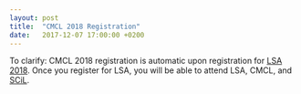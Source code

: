```yaml
---
layout: post
title:  "CMCL 2018 Registration"
date:   2017-12-07 17:00:00 +0200
---
```


To clarify: CMCL 2018 registration is automatic upon registration for [LSA 2018](https://www.linguisticsociety.org/event/lsa-2018-annual-meeting). Once you register for LSA, you will be able to attend LSA, CMCL, and [SCiL](http://blogs.umass.edu/scil/scil-2018/scil-2018-call-for-papers/).
